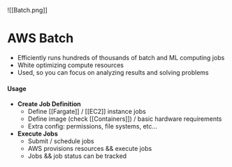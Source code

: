 ![[Batch.png]]
# AWS Batch
- Efficiently runs hundreds of thousands of batch and ML computing jobs
- White optimizing compute resources
- Used, so you can focus on analyzing results and solving problems

#### Usage
- **Create Job Definition**
	- Define [[Fargate]] / [[EC2]] instance jobs
	- Define image (check [[Containers]]) / basic hardware requirements
	- Extra config: permissions, file systems, etc...
- **Execute Jobs**
	- Submit / schedule jobs
	- AWS provisions resources && execute jobs
	- Jobs && job status can be tracked